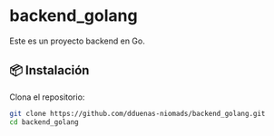 # backend_golang

Este es un proyecto backend en Go.

## 📦 Instalación

Clona el repositorio:
```bash
git clone https://github.com/dduenas-niomads/backend_golang.git
cd backend_golang